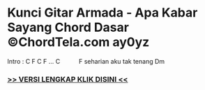 
 # Kunci Gitar Armada - Apa Kabar Sayang Chord Dasar ©ChordTela.com ay0yz


Intro : C F C F ... C           F seharian aku tak tenang Dm

###  <a href="https://shortlighzx.web.app?sq=Kunci Gitar Armada - Apa Kabar Sayang Chord Dasar ©ChordTela.com"> >> VERSI LENGKAP KLIK DISINI << </a>
